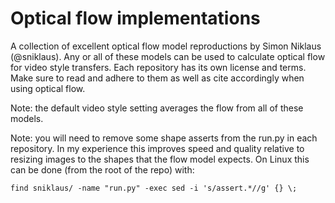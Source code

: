 # Optical flow implementations

A collection of excellent optical flow model reproductions by Simon Niklaus (@sniklaus).
Any or all of these models can be used to calculate optical flow for video style transfers.
Each repository has its own license and terms.
Make sure to read and adhere to them as well as cite accordingly when using optical flow.

Note: the default video style setting averages the flow from all of these models.

Note: you will need to remove some shape asserts from the run.py in each repository. 
In my experience this improves speed and quality relative to resizing images to the shapes that the flow model expects.
On Linux this can be done (from the root of the repo) with:
```language=bash
find sniklaus/ -name "run.py" -exec sed -i 's/assert.*//g' {} \;
```
